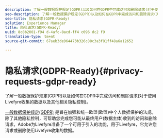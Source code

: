 ```yaml
---
description: 了解一般数据保护规定(GDPR)以及如何在GDPR中完成访问和删除请求(对于使用Livefyre收集的数据以及其他相关隐私控制)。
seo-description: 了解一般数据保护规定(GDPR)以及如何在GDPR中完成访问和删除请求(对于使用Livefyre收集的数据以及其他相关隐私控制)。
seo-title: 隐私请求(GDPR-Ready)
solution: Experience Manager
title: 隐私请求(GDPR-Ready)
uuid: 8c8b2001-f94 d-4afc-8acd-ff4 c096 dc2 f9
translation-type: tm+mt
source-git-commit: 67aeb3de964473b326c88c3a3f81ff48a6a12652

---
```



# 隐私请求(GDPR-Ready){#privacy-requests-gdpr-ready}

了解一般数据保护规定(GDPR)以及如何在GDPR中完成访问和删除请求(对于使用Livefyre收集的数据以及其他相关隐私控制)。

[一般数据保护规定(GDPR)](https://adobe.io/apis/cloudplatform/gdpr.html) 是旨在加强和统一欧盟(欧盟)中个人数据保护的法规。除了其他隐私控制，可帮助您完成您可能从最终用户(数据主体)收到的访问和删除请求，Adobe为Livefyre准备了一个可用于引入的功能，用于Livefyre，它允许您请求或删除使用Livefyre收集的数据。
